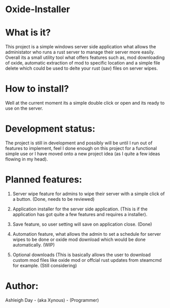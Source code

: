 # Oxide-Installer

# What is it?

This project is a simple windows server side application what allows the administator who runs a rust server to manage their server more easily. Overall its a small utility tool what offers features such as, mod downloading of oxide, automatic extraction of mod to specific location and a simple file delete which could be used to delte your rust (sav) files on server wipes.

# How to install?

Well at the current moment its a simple double click or open and its ready to use on the server.

# Development status:

The project is still in development and possibly will be until I run out of features to implement, feel I done enough on this project for a functional simple use or I have moved onto a new project idea (as I quite a few ideas flowing in my head).

# Planned features:

1. Server wipe feature for admins to wipe their server with a simple click of a button. (Done, needs to be reviewed)

2. Application installer for the server side application. (This is if the application has got quite a few features and requires a installer).

3. Save feature, so user setting will save on application close. (Done)

4. Automation feature, what allows the admin to set a schedule for server wipes to be done or oxide mod download which would be done automatically. (WIP)

5. Optional downloads (This is basically allows the user to download custom mod files like oxide mod or offcial rust updates from steamcmd for example. (Still considering)


# Author:

Ashleigh Day - (aka Xynous) - (Programmer)
